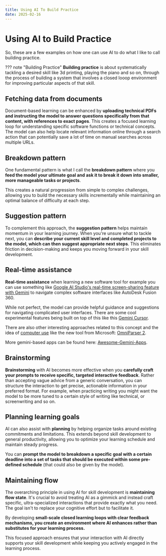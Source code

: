 ```yaml
---
title: Using AI To Build Practice
date: 2025-02-16
---
```

# Using AI to Build Practice

So, these are a few examples on how one can use AI to do what I like to call building practice.

??? note "Building Practice"
    **Building practice** is about systematically tackling a desired skill like 3d printing, playing the piano and so on, through the process of building a system that involves a closed looop environment for improving particular aspects of that skill.

## Fetching data from documents

Document-based learning can be enhanced by **uploading technical PDFs and instructing the model to answer questions specifically from that content, with references to exact pages**. This creates a focused learning loop for understanding specific software functions or technical concepts. The model can also help locate relevant information online through a search action that can potentially save a lot of time on manual searches across multiple URLs.

## Breakdown pattern

One fundamental pattern is what I call the **breakdown pattern** where you **feed the model your ultimate goal and ask it to break it down into smaller, more manageable tasks or projects**. 

This creates a natural progression from simple to complex challenges, allowing you to build the necessary skills incrementally while maintaining an optimal balance of difficulty at each step.

## Suggestion pattern

To complement this approach, the **suggestion pattern** helps maintain momentum in your learning journey. When you're unsure what to tackle next, you can **describe your current skill level and completed projects to the model, which can then suggest appropriate next steps**. This eliminates friction in decision-making and keeps you moving forward in your skill development.

## Real-time assistance

**Real-time assistance** when learning a new software tool for example you can use something like [Google AI Studio's real-time screen-sharing feature with Gemini](https://aistudio.google.com/live) to navigate complex software interfaces like AutoDesk Fusion 360. 

While not perfect, the model can provide helpful guidance and suggestions for navigating complicated user interfaces. There are some cool experimental features being built on top of this like this [Gemini Cursor](https://github.com/13point5/gemini-cursor).

There are also other interesting approaches related to this concept and the idea of [computer use](https://www.anthropic.com/news/3-5-models-and-computer-use) like the new tool from Microsoft: [OmniParser 2](https://github.com/microsoft/OmniParser/tree/master).

More gemini-based apps can be found here: [Awesome-Gemini-Apps](https://github.com/AbdooMohamedd/Awesome-Gemini-Apps).

## Brainstorming

**Brainstorming** with AI becomes more effective when you **carefully craft your prompts to receive specific, targeted interactive feedback**. Rather than accepting vague advice from a generic conversation, you can structure the interaction to get precise, actionable information in your preferred format. For example, when practicing writing you might want the model to be more tuned to a certain style of writing like technical, or screenwriting and so on.

## Planning learning goals

AI can also assist with **planning** by helping organize tasks around existing commitments and limitations. This extends beyond skill development to general productivity, allowing you to optimize your learning schedule and maintain steady progress.

You can **prompt the model to breakdown a specific goal with a certain deadline into a set of tasks that should be executed within some pre-defined schedule** (that could also be given by the model).

## Maintaining flow

The overarching principle in using AI for skill development is **maintaining flow state**. It's crucial to avoid treating AI as a gimmick and instead craft specific, ultra-specialized interactions that provide exactly what you need. The goal isn't to replace your cognitive effort but to facilitate it. 

By developing **small-scale closed learning loops with clear feedback mechanisms, you create an environment where AI enhances rather than substitutes for your learning process.**

This focused approach ensures that your interaction with AI directly supports your skill development while keeping you actively engaged in the learning process.
